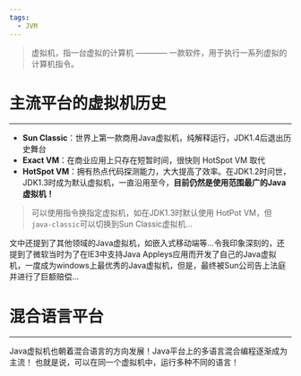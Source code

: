```yaml
---
tags:
  - JVM
---
```

>虚拟机，指一台虚拟的计算机 ———— 一款软件，用于执行一系列虚拟的计算机指令。

# 主流平台的虚拟机历史
----
- **Sun Classic**：世界上第一款商用Java虚拟机，纯解释运行，JDK1.4后退出历史舞台
- **Exact VM**：在商业应用上只存在短暂时间，很快则 HotSpot VM 取代
- **HotSpot VM**：拥有热点代码探测能力，大大提高了效率。在JDK1.2时问世，JDK1.3时成为默认虚拟机，一直沿用至今，**目前仍然是使用范围最广的Java虚拟机！**

>可以使用指令换指定虚拟机，如在JDK1.3时默认使用 HotPot VM，但 `java-classic`可以切换到Sun Classic虚拟机...

文中还提到了其他领域的Java虚拟机，如嵌入式移动端等...令我印象深刻的，还提到了微软当时为了在IE3中支持Java Appleys应用而开发了自己的Java虚拟机，一度成为windows上最优秀的Java虚拟机，但是，最终被Sun公司告上法庭并进行了巨额赔偿...

# 混合语言平台
----
Java虚拟机也朝着混合语言的方向发展！Java平台上的多语言混合编程逐渐成为主流！
也就是说，可以在同一个虚拟机中，运行多种不同的语言！